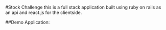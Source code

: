 #Stock Challenge 
this is a full stack application built using ruby on rails as an api and react.js for the clientside.

##Demo Application:
